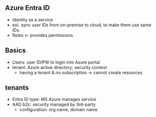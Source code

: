 ## Azure Entra ID
- Identity as a service
- ex). sync user IDs from on-premise to cloud, to make them use same IDs.
- Roles <- provides permissions

## Basics
- Users: user ID/PW to login into Azure portal
- tenant: Azure active directory; security context
  - having a tenant & no subscription -> cannot create resources

## tenants
- Entra ID type: MS Azure manages service
- AAD b2c: security managed by 3rd-party
  - configuration: org.name, domain name
 
